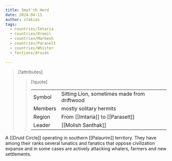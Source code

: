 ```yaml
---
title: Smyt'th Herd
date: 2024-04-11
author: sfakias
tags:
  - countries/Imtaria
  - countries/Oromil
  - countries/Markesh
  - countries/Paraselt
  - countries/Whistor
  - factions/druids
 
---
```

> [!attributes]
> 
> > [!quote]
> >
> > | | |
> > | --- | --- |
> > | Symbol | Sitting Lion, sometimes made from driftwood |
> > | Members | mostly solitary hermits |
> > | Region | From [[Imtaria]] to [[Paraselt]] |
> > | Leader | [[Molish Santhak]] |

A [[Druid Circle]] operating in southern [[Palaurim]] territory. They have among their ranks several lunatics and fanatics that oppose civilization expanse and in some cases are actively attacking whalers, farmers and new settlements.